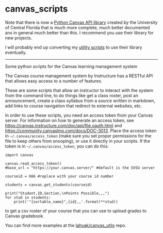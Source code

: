 # canvas_scripts

Note that there is now a [Python Canvas API library](https://github.com/ucfopen/canvasapi) created
by the University of Central Florida that is much more complete, much better documented ans in
general much better than this. I recommend you use their library for new projects.

I will probably end up converting my [utility scripts](https://github.com/lahvak/canvas_utils) to use their library eventually.

---

Some python scripts for the Canvas learning management system

The Canvas course management system by Instructure has a RESTful API that allows
easy access to a number of features.

These are some scripts that allow an instructor to interact with the system
from the command line, to do things like get a class roster, post an
announcement, create a class syllabus from a source written in markdown, add
links to course navigation that redirect to external websites, etc.

In order to use these scripts, you need an access token from your Canvas
server. For information on how to generate an access token, see 
https://canvas.instructure.com/doc/api/file.oauth.html and https://community.canvaslms.com/docs/DOC-3013.
Place the access token in `~/.canvas/access_token` (make sure you set proper 
permissions for the file to keep others from snooping), or use it directly in
your scripts. If the token is in `~/.canvas/access_token`, you can do this:

    import canvas
    
    canvas.read_access_token()
    #base_url = "https://your.canvas.server/" #default is the SVSU server

    courseid = 666 #replace with your course id number
    
    students = canvas.get_students(courseid)

    print("Student,ID,Section,\nPoints Possible,,,")
    for stud in students:
        print('"{sortable_name}",{id},,'.format(**stud))

to get a csv roster of your course that you can use to upload grades to Canvas
gradebook.

You can find more examples at the [lahvak/canvas_utils](https://github.com/lahvak/canvas_utils) repo.
